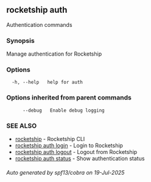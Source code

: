 ## rocketship auth

Authentication commands

### Synopsis

Manage authentication for Rocketship

### Options

```
  -h, --help   help for auth
```

### Options inherited from parent commands

```
      --debug   Enable debug logging
```

### SEE ALSO

* [rocketship](rocketship.md)	 - Rocketship CLI
* [rocketship auth login](rocketship_auth_login.md)	 - Login to Rocketship
* [rocketship auth logout](rocketship_auth_logout.md)	 - Logout from Rocketship
* [rocketship auth status](rocketship_auth_status.md)	 - Show authentication status

###### Auto generated by spf13/cobra on 19-Jul-2025
